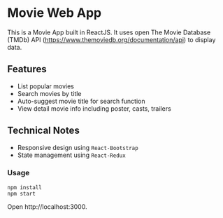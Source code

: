 # Movie Web App

This is a Movie App built in ReactJS.
It uses open The Movie Database (TMDb) API (https://www.themoviedb.org/documentation/api) to display data.

## Features

* List popular movies
* Search movies by title
* Auto-suggest movie title for search function
* View detail movie info including poster, casts, trailers

## Technical Notes

* Responsive design using `React-Bootstrap`
* State management using `React-Redux`


### Usage
```
npm install
npm start
```
Open http://localhost:3000.
